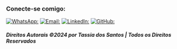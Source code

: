 ### Conecte-se comigo:
[![WhatsApp:](https://img.shields.io/badge/WhatsApp-25D366?style=for-the-badge&logo=whatsapp&logoColor=white)](https://api.whatsapp.com/send?phone=5571996171605)
[![Email:](https://img.shields.io/badge/Microsoft_Outlook-0078D4?style=for-the-badge&logo=microsoft-outlook&logoColor=white)](mailto:tassiadossantos@hotmail.com)
[![LinkedIn:](https://img.shields.io/badge/LinkedIn-0077B5?style=for-the-badge&logo=linkedin&logoColor=white)](https://www.linkedin.com/in/tassiadossantos)
[![GitHub:](https://img.shields.io/badge/GitHub-100000?style=for-the-badge&logo=github&logoColor=white)](https://api.whatsapp.com/send?phone=5571996171605)

##### Direitos Autorais ©2024 por Tassia dos Santos | Todos os Direitos Reservados 
